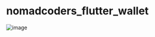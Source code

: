 # nomadcoders_flutter_wallet
![image](https://github.com/user-attachments/assets/f97728e2-c359-4696-9654-2b42448a16b9)
